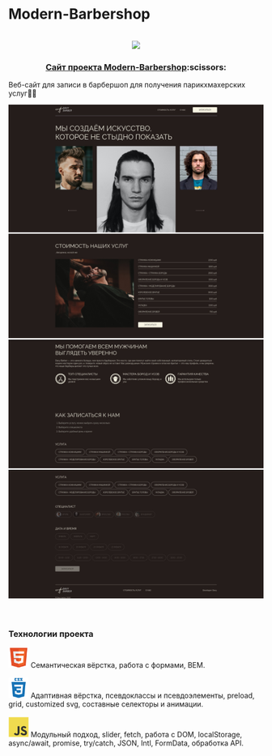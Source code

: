 # Modern-Barbershop


   
  <br/>

  <div align="center">
     <img src="https://media.giphy.com/media/SvRDkFda8jWjUanyKt/giphy.gif"/>
   <h3><a href="https://jones-davy.github.io/Modern-Barbershop/">Сайт проекта Modern-Barbershop</a>:scissors:</h3>
  </div>
  
  Веб-сайт для записи в барбершоп для получения парикхмахерских услуг:haircut_woman:
  
  <div  align="center">
  <img src="https://github.com/Jones-Davy/Modern-Barbershop/blob/main/img/mainscreen.jpg"/>
   <img src="https://github.com/Jones-Davy/Modern-Barbershop/blob/main/img/mainscreen-2.jpg"/>
  <img src="https://github.com/Jones-Davy/Modern-Barbershop/blob/main/img/mainscreen-3.jpg"/>
  <img src="https://github.com/Jones-Davy/Modern-Barbershop/blob/main/img/mainscreen-4.jpg"/>

</div>


<br/>
<br/>

    

<h3>Технологии проекта</h3>
<p>
  <img src="https://github.com/devicons/devicon/blob/master/icons/html5/html5-original.svg" title="HTML5" alt="HTML" width="40" height="40"/>  Семантическая вёрстка, работа с формами, BEM.
    <br/>
    <br/>
  <img src="https://github.com/devicons/devicon/blob/master/icons/css3/css3-plain-wordmark.svg"  title="CSS3" alt="CSS" width="40" height="40"/>  Адаптивная вёрстка, псевдоклассы и псевдоэлементы, preload, grid, customized svg, составные селекторы и анимации.
    <br/>
    <br/>
   <img src="https://github.com/devicons/devicon/blob/master/icons/javascript/javascript-original.svg" title="JavaScript" alt="JavaScript" width="40" height="40"/>  Модульный подход, slider, fetch, работа с DOM, localStorage, async/await, promise, try/catch, JSON, Intl, FormData, обработка API.
    <br/>
    <br/>
  
</p>
